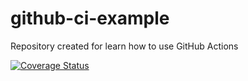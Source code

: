 # github-ci-example
Repository created for learn how to use GitHub Actions

[![Coverage Status](https://coveralls.io/repos/github/Bellocci/github-ci-example/badge.svg?branch=master)](https://coveralls.io/github/Bellocci/github-ci-example?branch=master)
